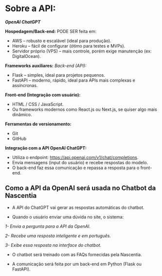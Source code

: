 # Sobre a API:

***OpenAI ChatGPT***

**Hospedagem/Back-end:**
PODE SER feita em:

- AWS – robusto e escalável (ideal para produção).
- Heroku – fácil de configurar (ótimo para testes e MVPs).
- Servidor próprio (VPS) – mais controle, porém exige manutenção (ex: DigitalOcean).
  
**Frameworks auxiliares:**
*Back-end (API):*

- Flask – simples, ideal para projetos pequenos.
- FastAPI – moderno, rápido, ideal para APIs mais complexas e assíncronas.

**Front-end (Integração com usuário):**

- HTML / CSS / JavaScript.
- Ou frameworks modernos como React.js ou Next.js, se quiser algo mais dinâmico.

**Ferramentas de versionamento:**

- Git
- GitHub

**Integração com a API OpenAI ChatGPT:**

- Utiliza o endpoint: https://api.openai.com/v1/chat/completions.
- Envia mensagens (input do usuário) e recebe respostas do modelo.
- O back-end faz essa comunicação e repassa a resposta para o front-end.


## Como a API da OpenAI será usada no Chatbot da Nascentia
 - A API do ChatGPT vai gerar as respostas automáticas do chatbot.

- Quando o usuário enviar uma dúvida no site, o sistema:

*1- Envia a pergunta para a API da OpenAI.*

*2- Recebe uma resposta inteligente e em português.*

*3- Exibe essa resposta na interface do chatbot.*

- O chatbot será treinado com as FAQs fornecidas pela Nascentia.

- A comunicação será feita por um back-end em Python (Flask ou FastAPI).


